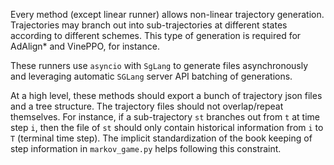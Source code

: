 Every method (except linear runner) allows non-linear trajectory generation. Trajectories may
branch out into sub-trajectories at different states according to different schemes.
This type of generation is required for AdAlign* and VinePPO, for instance.

These runners use `asyncio` with `SgLang` to generate files asynchronously
and leveraging automatic `SGLang` server API batching of generations.

At a high level, these methods should export a bunch of trajectory json files and a
tree structure. The trajectory files should not overlap/repeat themselves. For instance,
if a sub-trajectory `st` branches out from `t` at time step `i`, then the file of
`st` should only contain historical information from `i` to `T` (terminal time step).
The implicit standardization of the book keeping of step information in `markov_game.py`
helps following this constraint.
